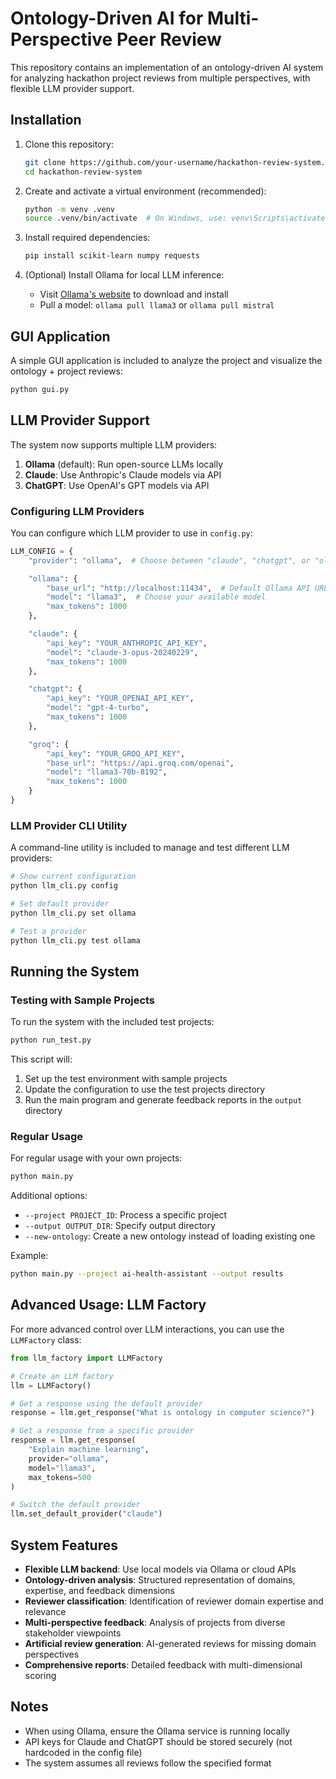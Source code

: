 # Ontology-Driven AI for Multi-Perspective Peer Review

This repository contains an implementation of an ontology-driven AI system for analyzing hackathon project reviews from multiple perspectives, with flexible LLM provider support.

## Installation

1. Clone this repository:

   ```bash
   git clone https://github.com/your-username/hackathon-review-system.git
   cd hackathon-review-system
   ```

2. Create and activate a virtual environment (recommended):

   ```bash
   python -m venv .venv
   source .venv/bin/activate  # On Windows, use: venv\Scripts\activate
   ```

3. Install required dependencies:

   ```bash
   pip install scikit-learn numpy requests
   ```

4. (Optional) Install Ollama for local LLM inference:
   - Visit [Ollama's website](https://ollama.ai/) to download and install
   - Pull a model: `ollama pull llama3` or `ollama pull mistral`

## GUI Application

A simple GUI application is included to analyze the project and visualize the ontology + project reviews:

```bash
python gui.py
```

## LLM Provider Support

The system now supports multiple LLM providers:

1. **Ollama** (default): Run open-source LLMs locally
2. **Claude**: Use Anthropic's Claude models via API
3. **ChatGPT**: Use OpenAI's GPT models via API

### Configuring LLM Providers

You can configure which LLM provider to use in `config.py`:

```python
LLM_CONFIG = {
    "provider": "ollama",  # Choose between "claude", "chatgpt", or "ollama"

    "ollama": {
        "base_url": "http://localhost:11434",  # Default Ollama API URL
        "model": "llama3",  # Choose your available model
        "max_tokens": 1000
    },

    "claude": {
        "api_key": "YOUR_ANTHROPIC_API_KEY",
        "model": "claude-3-opus-20240229",
        "max_tokens": 1000
    },

    "chatgpt": {
        "api_key": "YOUR_OPENAI_API_KEY",
        "model": "gpt-4-turbo",
        "max_tokens": 1000
    },

    "groq": {
        "api_key": "YOUR_GROQ_API_KEY",
        "base_url": "https://api.groq.com/openai",
        "model": "llama3-70b-8192",
        "max_tokens": 1000
    }
}
```

### LLM Provider CLI Utility

A command-line utility is included to manage and test different LLM providers:

```bash
# Show current configuration
python llm_cli.py config

# Set default provider
python llm_cli.py set ollama

# Test a provider
python llm_cli.py test ollama
```

## Running the System

### Testing with Sample Projects

To run the system with the included test projects:

```bash
python run_test.py
```

This script will:

1. Set up the test environment with sample projects
2. Update the configuration to use the test projects directory
3. Run the main program and generate feedback reports in the `output` directory

### Regular Usage

For regular usage with your own projects:

```bash
python main.py
```

Additional options:

- `--project PROJECT_ID`: Process a specific project
- `--output OUTPUT_DIR`: Specify output directory
- `--new-ontology`: Create a new ontology instead of loading existing one

Example:

```bash
python main.py --project ai-health-assistant --output results
```

## Advanced Usage: LLM Factory

For more advanced control over LLM interactions, you can use the `LLMFactory` class:

```python
from llm_factory import LLMFactory

# Create an LLM factory
llm = LLMFactory()

# Get a response using the default provider
response = llm.get_response("What is ontology in computer science?")

# Get a response from a specific provider
response = llm.get_response(
    "Explain machine learning",
    provider="ollama",
    model="llama3",
    max_tokens=500
)

# Switch the default provider
llm.set_default_provider("claude")
```

## System Features

- **Flexible LLM backend**: Use local models via Ollama or cloud APIs
- **Ontology-driven analysis**: Structured representation of domains, expertise, and feedback dimensions
- **Reviewer classification**: Identification of reviewer domain expertise and relevance
- **Multi-perspective feedback**: Analysis of projects from diverse stakeholder viewpoints
- **Artificial review generation**: AI-generated reviews for missing domain perspectives
- **Comprehensive reports**: Detailed feedback with multi-dimensional scoring

## Notes

- When using Ollama, ensure the Ollama service is running locally
- API keys for Claude and ChatGPT should be stored securely (not hardcoded in the config file)
- The system assumes all reviews follow the specified format

